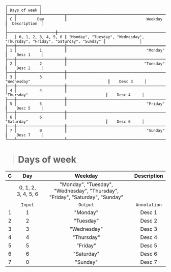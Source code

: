 ```text
┌──────────────┐
│ Days of week │
├───┬──────────┴──────────╥──────────────────────────────────────────────────────────────────────────────╥───────────────┐
│ C │         Day         ║                                   Weekday                                    ║  Description  │
│   ├─────────────────────╫──────────────────────────────────────────────────────────────────────────────╫───────────────┤
│   │ 0, 1, 2, 3, 4, 5, 6 ║ "Monday", "Tuesday", "Wednesday", "Thursday", "Friday", "Saturday", "Sunday" ║               │
╞═══╪═════════════════════╬══════════════════════════════════════════════════════════════════════════════╬═══════════════╡
│ 1 │          1          ║                                   "Monday"                                   ║    Desc 1     │
├───┼─────────────────────╫──────────────────────────────────────────────────────────────────────────────╫───────────────┤
│ 2 │          2          ║                                  "Tuesday"                                   ║    Desc 2     │
├───┼─────────────────────╫──────────────────────────────────────────────────────────────────────────────╫───────────────┤
│ 3 │          3          ║                                 "Wednesday"                                  ║    Desc 3     │
├───┼─────────────────────╫──────────────────────────────────────────────────────────────────────────────╫───────────────┤
│ 4 │          4          ║                                  "Thursday"                                  ║    Desc 4     │
├───┼─────────────────────╫──────────────────────────────────────────────────────────────────────────────╫───────────────┤
│ 5 │          5          ║                                   "Friday"                                   ║    Desc 5     │
├───┼─────────────────────╫──────────────────────────────────────────────────────────────────────────────╫───────────────┤
│ 6 │          6          ║                                  "Saturday"                                  ║    Desc 6     │
├───┼─────────────────────╫──────────────────────────────────────────────────────────────────────────────╫───────────────┤
│ 7 │          0          ║                                   "Sunday"                                   ║    Desc 7     │
└───┴─────────────────────╨──────────────────────────────────────────────────────────────────────────────╨───────────────┘
```

> # Days of week

| C |         Day         |                                   Weekday                                    | Description  |
|:-:|:-------------------:|:----------------------------------------------------------------------------:|:------------:|
|   | 0, 1, 2, 3, 4, 5, 6 | "Monday", "Tuesday", "Wednesday", "Thursday", "Friday", "Saturday", "Sunday" |              |
|   |       `Input`       |                                   `Output`                                   | `Annotation` |
| 1 |          1          |                                   "Monday"                                   |    Desc 1    |
| 2 |          2          |                                  "Tuesday"                                   |    Desc 2    |
| 3 |          3          |                                 "Wednesday"                                  |    Desc 3    |
| 4 |          4          |                                  "Thursday"                                  |    Desc 4    |
| 5 |          5          |                                   "Friday"                                   |    Desc 5    |
| 6 |          6          |                                  "Saturday"                                  |    Desc 6    |
| 7 |          0          |                                   "Sunday"                                   |    Desc 7    |
